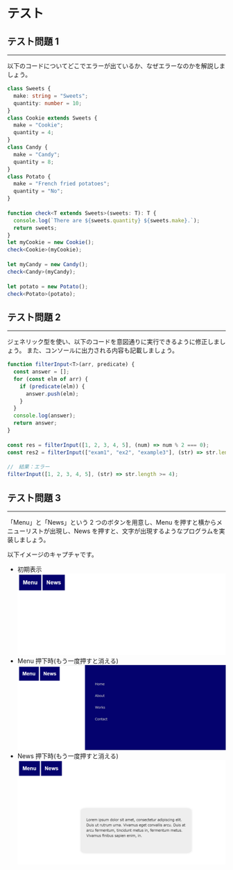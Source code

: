 # テスト

## テスト問題 1

---

以下のコードについてどこでエラーが出ているか、なぜエラーなのかを解説しましょう。

```typescript
class Sweets {
  make: string = "Sweets";
  quantity: number = 10;
}
class Cookie extends Sweets {
  make = "Cookie";
  quantity = 4;
}
class Candy {
  make = "Candy";
  quantity = 8;
}
class Potato {
  make = "French fried potatoes";
  quantity = "No";
}

function check<T extends Sweets>(sweets: T): T {
  console.log(`There are ${sweets.quantity} ${sweets.make}.`);
  return sweets;
}
let myCookie = new Cookie();
check<Cookie>(myCookie);

let myCandy = new Candy();
check<Candy>(myCandy);

let potato = new Potato();
check<Potato>(potato);
```

<div style="page-break-before:always"></div>

## テスト問題 2

---

ジェネリック型を使い、以下のコードを意図通りに実行できるように修正しましょう。
また、コンソールに出力される内容も記載しましょう。

```typescript
function filterInput<T>(arr, predicate) {
  const answer = [];
  for (const elm of arr) {
    if (predicate(elm)) {
      answer.push(elm);
    }
  }
  console.log(answer);
  return answer;
}

const res = filterInput([1, 2, 3, 4, 5], (num) => num % 2 === 0);
const res2 = filterInput(["exam1", "ex2", "example3"], (str) => str.length >= 4);

//　結果：エラー
filterInput([1, 2, 3, 4, 5], (str) => str.length >= 4);
```

<div style="page-break-before:always"></div>

## テスト問題 3

---

「Menu」と「News」という 2 つのボタンを用意し、Menu を押すと横からメニューリストが出現し、News を押すと、文字が出現するようなプログラムを実装しましょう。

以下イメージのキャプチャです。

- 初期表示
  ![テスト問題3-1](../TypeScript_Doc/img/final_practice_img1.png)
- Menu 押下時(もう一度押すと消える)
  ![テスト問題3-2](../TypeScript_Doc/img/final_practice_img2.png)
- News 押下時(もう一度押すと消える)
  ![テスト問題3-3](../TypeScript_Doc/img/final_practice_img3.png)
